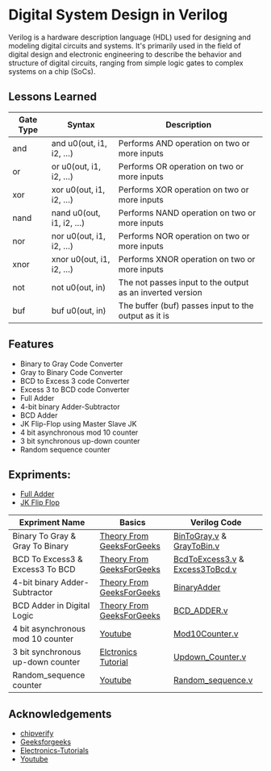 
# Digital System Design in Verilog
Verilog is a hardware description language (HDL) used for designing and modeling digital circuits and systems. It's primarily used in the field of digital design and electronic engineering to describe the behavior and structure of digital circuits, ranging from simple logic gates to complex systems on a chip (SoCs).


## Lessons Learned

| Gate Type  | Syntax |           Description                              |
| -----------| ------------- | --------------------------------------------|
| and| and u0(out, i1, i2, …)|Performs AND operation on two or more inputs |
|or  |or u0(out, i1, i2, …)  |Performs OR operation on two or more inputs  |
|xor |xor u0(out, i1, i2, …) |Performs XOR operation on two or more inputs |
|nand|nand u0(out, i1, i2, …)|Performs NAND operation on two or more inputs|
|nor |nor u0(out, i1, i2, …) |Performs NOR operation on two or more inputs |
|xnor|xnor u0(out, i1, i2, …)|Performs XNOR operation on two or more inputs|
|not |not u0(out, in)        |The not passes input to the output as an inverted version|
|buf |buf u0(out, in)        |The buffer (buf) passes input to the output as it is|


## Features
- Binary to Gray Code Converter
- Gray to Binary Code Converter
- BCD to Excess 3 code Converter
- Excess 3 to BCD code Converter
- Full Adder
- 4-bit binary Adder-Subtractor
- BCD Adder
- JK Flip-Flop using Master Slave JK
- 4 bit asynchronous mod 10 counter
- 3 bit synchronous up-down counter
- Random sequence counter


## Expriments:
- [Full Adder](https://github.com/Aziz-Ru/Digital-System-Design-verilog-/blob/main/LABCode/Full_Adder_By_HA.v)
- [JK Flip Flop](https://github.com/Aziz-Ru/Digital-System-Design-verilog-/blob/main/LABCode/JK_Flip_Flop.v)
  
|Expriment Name|Basics|Verilog Code|
|---------|------|------------|
|Binary To Gray & Gray To Binary|[Theory From GeeksForGeeks](https://www.geeksforgeeks.org/code-converters-binary-to-from-gray-code) |[BinToGray.v](https://github.com/Aziz-Ru/Digital-System-Design-verilog-/blob/main/LABCode/BinToGray.v) & [ GrayToBin.v](https://github.com/Aziz-Ru/Digital-System-Design-verilog-/blob/main/LABCode/GrayToBin.v)|
|BCD To Excess3 & Excess3 To BCD|[Theory From GeeksForGeeks](https://www.geeksforgeeks.org/code-converters-bcd8421-to-from-excess-3)|[BcdToExcess3.v](https://github.com/Aziz-Ru/Digital-System-Design-verilog-/blob/main/LABCode/BcdToExcess3.v) & [Excess3ToBcd.v](https://github.com/Aziz-Ru/Digital-System-Design-verilog-/blob/main/LABCode/Excess3ToBcd.v)|
|4-bit binary Adder-Subtractor |[Theory From GeeksForGeeks](https://www.geeksforgeeks.org/4-bit-binary-adder-subtractor/)|[BinaryAdder](https://github.com/Aziz-Ru/Digital-System-Design-verilog-/blob/main/LABCode/FULL_ADDER.v)|
|BCD Adder in Digital Logic|[Theory From GeeksForGeeks](https://www.geeksforgeeks.org/bcd-adder-in-digital-logic/)|[BCD_ADDER.v](https://github.com/Aziz-Ru/Digital-System-Design-verilog-/blob/main/LABCode/BCD_ADDER.v)|
|4 bit asynchronous mod 10 counter|[Youtube](https://www.youtube.com/watch?v=iEj1peAuxvg) |[Mod10Counter.v](https://github.com/Aziz-Ru/Digital-System-Design-verilog-/blob/main/LABCode/Mod10Counter.v)|
|3 bit synchronous up-down counter|[Elctronics Tutorial](https://www.electronics-tutorials.ws/counter/count_4.html)|[Updown_Counter.v](https://github.com/Aziz-Ru/Digital-System-Design-verilog-/blob/main/LABCode/Updown_Counter.v)|
|Random_sequence counter |[Youtube](https://www.youtube.com/watch?v=-tl59_wGPTg&t=744s) |[Random_sequence.v](https://github.com/Aziz-Ru/Digital-System-Design-verilog-/blob/main/LABCode/Random_sequence.v)|

## Acknowledgements

-  [chipverify](https://www.chipverify.com/verilog/verilog-gate-level-modeling)
 - [Geeksforgeeks](https://www.geeksforgeeks.org/)
 - [Electronics-Tutorials](https://www.electronics-tutorials.ws)
 - [Youtube](https://www.youtube.com/watch?v=-tl59_wGPTg&t=744s)

